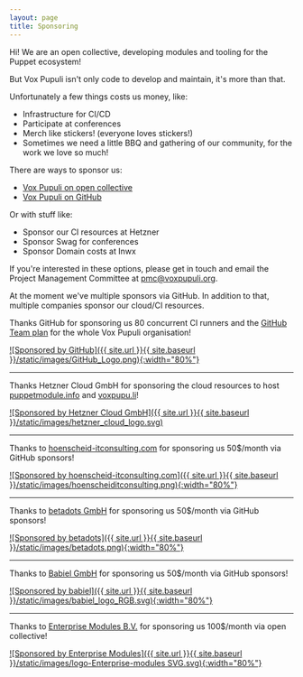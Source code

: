 ```yaml
---
layout: page
title: Sponsoring
---
```


Hi! We are an open collective, developing modules and tooling for the Puppet ecosystem!

But Vox Pupuli isn't only code to develop and maintain, it's more than that.

Unfortunately a few things costs us money, like:
- Infrastructure for CI/CD
- Participate at conferences
- Merch like stickers! (everyone loves stickers!)
- Sometimes we need a little BBQ and gathering of our community, for the work we love so much!

There are ways to sponsor us:
- [Vox Pupuli on open collective](https://opencollective.com/vox-pupuli)
- [Vox Pupuli on GitHub](https://github.com/sponsors/voxpupuli)

Or with stuff like:
- Sponsor our CI resources at Hetzner
- Sponsor Swag for conferences
- Sponsor Domain costs at Inwx

If you're interested in these options, please get in touch and email the Project Management Committee at pmc@voxpupuli.org.

At the moment we've multiple sponsors via GitHub. In addition to that, multiple
companies sponsor our cloud/CI resources.

Thanks GitHub for sponsoring us 80 concurrent CI runners and the
[GitHub Team plan](https://github.com/pricing) for the whole Vox Pupuli organisation!

[![Sponsored by GitHub]({{ site.url }}{{ site.baseurl }}/static/images/GitHub_Logo.png){:width="80%"}](https://github.com)

---

Thanks Hetzner Cloud GmbH for sponsoring the cloud resources to host
[puppetmodule.info](https://www.puppetmodule.info) and [voxpupu.li](https://voxpupu.li)!

[![Sponsored by Hetzner Cloud GmbH]({{ site.url }}{{ site.baseurl }}/static/images/hetzner_cloud_logo.svg)](https://www.hetzner.com)

---

Thanks to [hoenscheid-itconsulting.com](https://www.hoenscheid-itconsulting.com/) for sponsoring us 50$/month via GitHub sponsors!

[![Sponsored by hoenscheid-itconsulting.com]({{ site.url }}{{ site.baseurl }}/static/images/hoenscheiditconsulting.png){:width="80%"}](https://www.hoenscheid-itconsulting.com)

---

Thanks to [betadots GmbH](https://www.betadots.de/) for sponsoring us 50$/month via GitHub sponsors!

[![Sponsored by betadots]({{ site.url }}{{ site.baseurl }}/static/images/betadots.png){:width="80%"}](https://www.betadots.de/)

---

Thanks to [Babiel GmbH](https://babiel.com/) for sponsoring us 50$/month via GitHub sponsors!

[![Sponsored by babiel]({{ site.url }}{{ site.baseurl }}/static/images/babiel_logo_RGB.svg){:width="80%"}](https://babiel.com/)

---

Thanks to [Enterprise Modules B.V.](https://www.enterprisemodules.com/) for sponsoring us 100$/month via open collective!

[![Sponsored by Enterprise Modules]({{ site.url }}{{ site.baseurl }}/static/images/logo-Enterprise-modules SVG.svg){:width="80%"}](https://www.enterprisemodules.com/)
